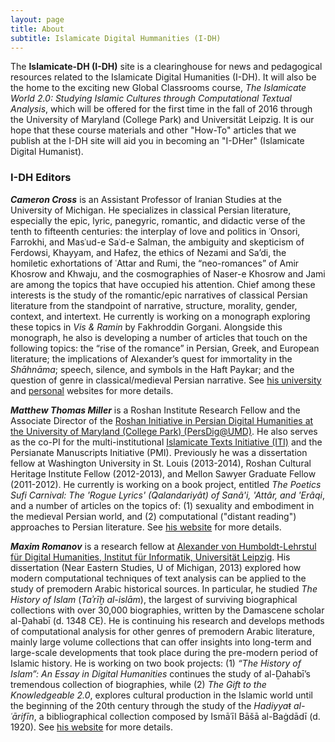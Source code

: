 ```yaml
---
layout: page
title: About
subtitle: Islamicate Digital Hummanities (I-DH)
---
```


The **Islamicate-DH (I-DH)** site is a clearinghouse for news and pedagogical resources related to the Islamicate Digital Humanities (I-DH). It will also be the home to the exciting new Global Classrooms course, _The Islamicate World 2.0: Studying Islamic Cultures through Computational Textual Analysis_, which will be offered for the first time in the fall of 2016 through the University of Maryland (College Park) and Universität Leipzig. It is our hope that these course materials and other "How-To" articles that we publish at the I-DH site will aid you in becoming an "I-DHer" (Islamicate Digital Humanist).

### I-DH Editors

**_Cameron Cross_** is an Assistant Professor of Iranian Studies at the University of Michigan. He specializes in classical Persian literature, especially the epic, lyric, panegyric, romantic, and didactic verse of the tenth to fifteenth centuries: the interplay of love and politics in ʿOnsori, Farrokhi, and Masʿud-e Saʿd-e Salman, the ambiguity and skepticism of Ferdowsi, Khayyam, and Hafez, the ethics of Nezami and Sa’di, the homiletic exhortations of ʿAttar and Rumi, the “neo-romances” of Amir Khosrow and Khwaju, and the cosmographies of Naser-e Khosrow and Jami are among the topics that have occupied his attention. Chief among these interests is the study of the romantic/epic narratives of classical Persian literature from the standpoint of narrative, structure, morality, gender, context, and intertext. He currently is working on a monograph exploring these topics in _Vis & Ramin_ by Fakhroddin Gorgani. Alongside this monograph, he also is developing a number of articles that touch on the following topics: the “rise of the romance” in Persian, Greek, and European literature; the implications of Alexander’s quest for immortality in the _Shāhnāma_; speech, silence, and symbols in the Haft Paykar; and the question of genre in classical/medieval Persian narrative. See [his university](https://lsa.umich.edu/neareast/people/faculty/kchalipa.html) and [personal](http://sites.lsa.umich.edu/kchalipa/) websites for more details.

**_Matthew Thomas Miller_** is a Roshan Institute Research Fellow and the Associate Director of the [Roshan Initiative in Persian Digital Humanities at the University of Maryland (College Park) (PersDig@UMD)](http://iti-corpus.github.io/). He also serves as the co-PI for the multi-institutional [Islamicate Texts Initiative (ITI)](http://iti-corpus.github.io/) and the Persianate Manuscripts Initiative (PMI). Previously he was a dissertation fellow at Washington University in St. Louis (2013-2014), Roshan Cultural Heritage Institute Fellow (2012-2013), and Mellon Sawyer Graduate Fellow (2011-2012). He currently is working on a book project, entitled _The Poetics Sufi Carnival: The 'Rogue Lyrics' (Qalandariyât) of Sanâ'i, 'Attâr, and 'Erâqi_, and a number of articles on the topics of: (1) sexuality and embodiment in the medieval Persian world, and (2) computational ("distant reading") approaches to Persian literature. See [his website](http://www.matthewthomasmiller.com/) for more details.

**_Maxim Romanov_** is a research fellow at [Alexander von Humboldt-Lehrstul für Digital Humanities, Institut für Informatik, Universität Leipzig](http://www.dh.uni-leipzig.de/wo/). His dissertation (Near Eastern Studies, U of Michigan, 2013) explored how modern computational techniques of text analysis can be applied to the study of premodern Arabic historical sources. In particular, he studied _The History of Islam_ (_Taʾrīḫ al-islām_), the largest of surviving biographical collections with over 30,000 biographies, written by the Damascene scholar al-Ḏahabī (d. 1348 CE). He is continuing his research and develops methods of computational analysis for other genres of premodern Arabic literature, mainly large volume collections that can offer insights into long-term and large-scale developments that took place during the pre-modern period of Islamic history. He is working on two book projects: (1) _“The History of Islam”: An Essay in Digital Humanities_ continues the study of al-Ḏahabī’s tremendous collection of biographies, while (2) _The Gift to the Knowledgeable 2.0_, explores cultural production in the Islamic world until the beginning of the 20th century through the study of the _Hadiyyaŧ al-ʿārifīn_, a bibliographical collection composed by Ismāʿīl Bāšā al-Baġdādī (d. 1920). See [his website](http://maximromanov.github.io/) for more details.


